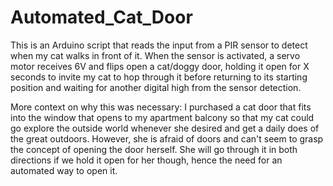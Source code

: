 # Automated_Cat_Door

This is an Arduino script that reads the input from a PIR sensor to detect when my cat walks in front of it. When the sensor is activated, a servo motor receives 6V and flips open a cat/doggy door, holding it open for X seconds to invite my cat to hop through it before returning to its starting position and waiting for another digital high from the sensor detection.

More context on why this was necessary: I purchased a cat door that fits into the window that opens to my apartment balcony so that my cat could go explore the outside world whenever she desired and get a daily does of the great outdoors. However, she is afraid of doors and can't seem to grasp the concept of opening the door herself. She will go through it in both directions if we hold it open for her though, hence the need for an automated way to open it.
